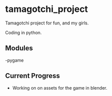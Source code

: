 # tamagotchi_project
Tamagotchi project for fun, and my girls. 

Coding in python.

## Modules
-pygame


## Current Progress
- Working on on assets for the game in blender. 
